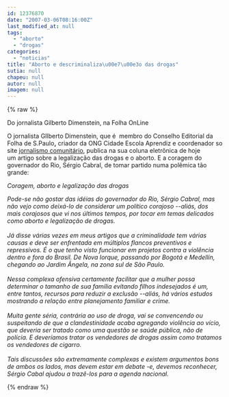 ```yaml
---
id: 12376870
date: "2007-03-06T08:16:00Z"
last_modified_at: null
tags:
  - "aborto"
  - "drogas"
categories:
  - "noticias"
title: "Aborto e descriminaliza\u00e7\u00e3o das drogas"
sutia: null
chapeu: null
autor: null
imagem: null
---
```

{% raw %}
<p><P>Do jornalista <SPAN class=tagline>Gilberto Dimenstein, na</SPAN><SPAN class=tagline> Folha OnLine</SPAN></P></p>
<p><P>O jornalista GIlberto Dimenstein, que é&nbsp; membro do Conselho Editorial da<STRONG> </STRONG>Folha de S.Paulo<STRONG>,</STRONG> criador da ONG Cidade Escola Aprendiz e coordenador so site <A href=\"https://www1.folha.uol.com.br/folha/dimenstein/\">jornalismo comunitário</A>, publica na sua coluna eletrônica de hoje um&nbsp;artigo sobre a legalização das drogas e o aborto. E a coragem do governador do Rio, Sérgio Cabral, de&nbsp;tomar partido numa polêmica tão grande:&nbsp;</P></p>
<p><P><EM>Coragem, aborto e legalização das drogas</EM></P></p>
<p><P><!--TEXTO--><EM>Pode-se não gostar das idéias do governador do Rio, Sérgio Cabral, mas não vejo como deixá-lo de considerar um político corajoso --aliás, dos mais corajosos que vi nos últimos tempos, por tocar em temas delicados como aborto e legalização de drogas.<BR><BR>Já disse várias vezes em meus artigos que a criminalidade tem várias causas e deve ser enfrentada em múltiplos flancos preventivos e repressivos. É o que tenho visto funcionar em projetos contra a violência dentro e fora do Brasil. De Nova Iorque, passando por Bogotá e Medellín, chegando ao Jardim Ângela, na zona sul de São Paulo.<BR><BR>Nessa complexa ofensiva certamente facilitar que a mulher possa determinar o tamanho de sua família evitando filhos indesejados é um, entre tantos, recursos para reduzir a exclusão --aliás, há vários estudos mostrando a relação entre planejamento familiar e crime. <BR><BR>Muita gente séria, contrária ao uso de droga, vai se convencendo ou suspeitando de que a clandestinidade acaba agregando violência ao vício, que deveria ser tratado como uma questão se saúde pública, não de polícia. E deveríamos tratar os vendedores de drogas assim como tratamos os vendedores de cigarro.<BR><BR>Tais discussões são extremamente complexas e existem argumentos bons de ambos os lados, mas devem estar em debate -e, devemos reconhecer, Sérgio Cabal ajudou a trazê-los para a agenda nacional.<!--/TEXTO--><!--/NOTICIA--><!--BIOGRAFIA--></EM></P> </p>
{% endraw %}